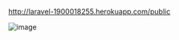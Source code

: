 http://laravel-1900018255.herokuapp.com/public

![image](https://user-images.githubusercontent.com/80666611/127250691-2678e1d7-20d3-43c7-ac80-ea880c21a1a6.png)
